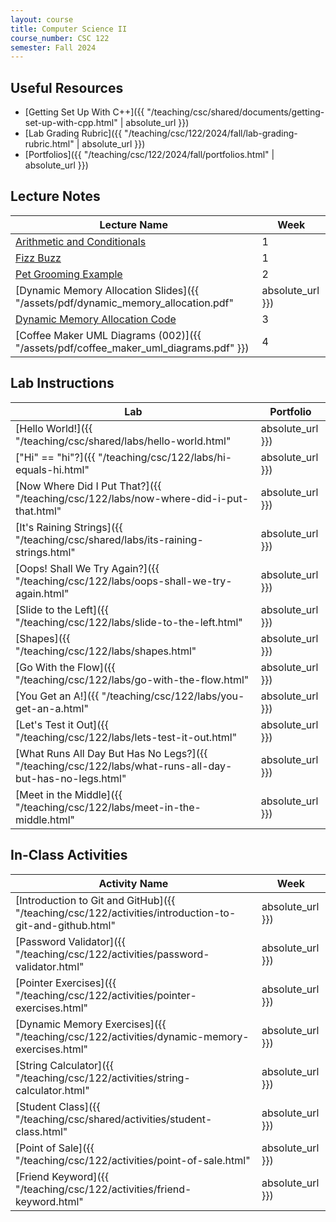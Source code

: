 ```yaml
---
layout: course
title: Computer Science II
course_number: CSC 122
semester: Fall 2024
---
```


## Useful Resources

* [Getting Set Up With C++]({{ "/teaching/csc/shared/documents/getting-set-up-with-cpp.html" | absolute_url }})
* [Lab Grading Rubric]({{ "/teaching/csc/122/2024/fall/lab-grading-rubric.html" | absolute_url }})
* [Portfolios]({{ "/teaching/csc/122/2024/fall/portfolios.html" | absolute_url }})

## Lecture Notes

| Lecture Name | Week |
|--------------|------|
| [Arithmetic and Conditionals](https://github.com/cmvandrevala/csc_122_arithmatic_and_conditionals)| 1 |
| [Fizz Buzz](https://github.com/cmvandrevala/csc_122_fizzbuzz) | 1 |
| [Pet Grooming Example](https://github.com/cmvandrevala/csc_122_pet_grooming) | 2 |
| [Dynamic Memory Allocation Slides]({{ "/assets/pdf/dynamic_memory_allocation.pdf" | absolute_url }}) | 3 |
| [Dynamic Memory Allocation Code](https://github.com/cmvandrevala/csc_122_dynamic_memory_allocation) | 3 |
| [Coffee Maker UML Diagrams (002)]({{ "/assets/pdf/coffee_maker_uml_diagrams.pdf" }}) | 4 |

## Lab Instructions

| Lab | Portfolio |
| --- | --------- |
| [Hello World!]({{ "/teaching/csc/shared/labs/hello-world.html" | absolute_url }}) | N/A |
| ["Hi" == "hi"?]({{ "/teaching/csc/122/labs/hi-equals-hi.html" | absolute_url }}) | 1 |
| [Now Where Did I Put That?]({{ "/teaching/csc/122/labs/now-where-did-i-put-that.html" | absolute_url }}) | 1 |
| [It's Raining Strings]({{ "/teaching/csc/shared/labs/its-raining-strings.html" | absolute_url }}) | 1 |
| [Oops! Shall We Try Again?]({{ "/teaching/csc/122/labs/oops-shall-we-try-again.html" | absolute_url }}) | 1 |
| [Slide to the Left]({{ "/teaching/csc/122/labs/slide-to-the-left.html" | absolute_url }}) | 1 |
| [Shapes]({{ "/teaching/csc/122/labs/shapes.html" | absolute_url }}) | 2 |
| [Go With the Flow]({{ "/teaching/csc/122/labs/go-with-the-flow.html" | absolute_url }}) | 2 |
| [You Get an A!]({{ "/teaching/csc/122/labs/you-get-an-a.html" | absolute_url }}) | 2 |
| [Let's Test it Out]({{ "/teaching/csc/122/labs/lets-test-it-out.html" | absolute_url }}) | 2 |
| [What Runs All Day But Has No Legs?]({{ "/teaching/csc/122/labs/what-runs-all-day-but-has-no-legs.html" | absolute_url }}) | 2 |
| [Meet in the Middle]({{ "/teaching/csc/122/labs/meet-in-the-middle.html" | absolute_url }}) | 3 |

## In-Class Activities

| Activity Name | Week |
| ------------- | ---- |
| [Introduction to Git and GitHub]({{ "/teaching/csc/122/activities/introduction-to-git-and-github.html" | absolute_url }}) | 1 |
| [Password Validator]({{ "/teaching/csc/122/activities/password-validator.html" | absolute_url }}) | 1 |
| [Pointer Exercises]({{ "/teaching/csc/122/activities/pointer-exercises.html" | absolute_url }}) | 1 |
| [Dynamic Memory Exercises]({{ "/teaching/csc/122/activities/dynamic-memory-exercises.html" | absolute_url }}) | 1 |
| [String Calculator]({{ "/teaching/csc/122/activities/string-calculator.html" | absolute_url }}) | 2 |
| [Student Class]({{ "/teaching/csc/shared/activities/student-class.html" | absolute_url }}) | 2 |
| [Point of Sale]({{ "/teaching/csc/122/activities/point-of-sale.html" | absolute_url }}) | 3 |
| [Friend Keyword]({{ "/teaching/csc/122/activities/friend-keyword.html" | absolute_url }}) | 3 |
